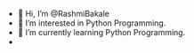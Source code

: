 - 👋 Hi, I’m @RashmiBakale
- 👀 I’m interested in Python Programming.
- 🌱 I’m currently learning Python Programming.
-
<!---
RashmiBakale/RashmiBakale is a ✨ special ✨ repository because its `README.md` (this file) appears on your GitHub profile.
You can click the Preview link to take a look at your changes.
--->
